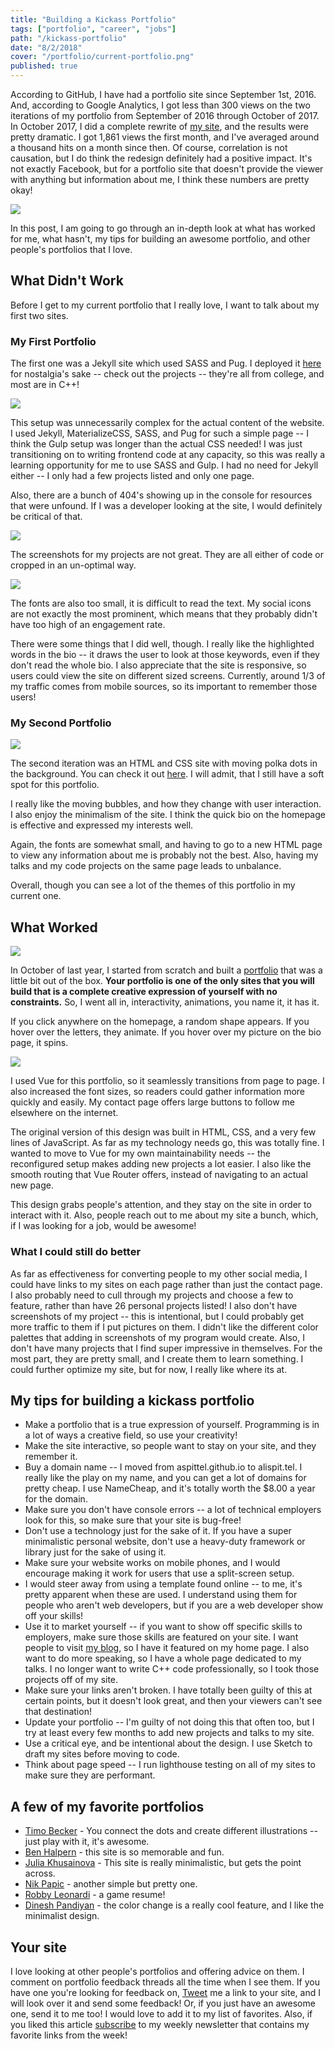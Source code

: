 ```yaml
---
title: "Building a Kickass Portfolio"
tags: ["portfolio", "career", "jobs"]
path: "/kickass-portfolio"
date: "8/2/2018"
cover: "/portfolio/current-portfolio.png"
published: true
---
```


According to GitHub, I have had a portfolio site since September 1st, 2016. And, according to Google Analytics, I got less than 300 views on the two iterations of my portfolio from September of 2016 through October of 2017. In October 2017, I did a complete rewrite of [my site](https://www.alispit.tel), and the results were pretty dramatic. I got 1,861 views the first month, and I've averaged around a thousand hits on a month since then. Of course, correlation is not causation, but I do think the redesign definitely had a positive impact. It's not exactly Facebook, but for a portfolio site that doesn't provide the viewer with anything but information about me, I think these numbers are pretty okay!

![](./portfolio/analytics.png)

In this post, I am going to go through an in-depth look at what has worked for me, what hasn't, my tips for building an awesome portfolio, and other people's portfolios that I love.

## What Didn't Work

Before I get to my current portfolio that I really love, I want to talk about my first two sites.

### My First Portfolio 

The first one was a Jekyll site which used SASS and Pug. I deployed it [here](http://average-cause.surge.sh/) for nostalgia's sake -- check out the projects -- they're all from college, and most are in C++! 

![](./portfolio/og-portfolio.png)

This setup was unnecessarily complex for the actual content of the website. I used Jekyll, MaterializeCSS, SASS, and Pug for such a simple page -- I think the Gulp setup was longer than the actual CSS needed! I was just transitioning on to writing frontend code at any capacity, so this was really a learning opportunity for me to use SASS and Gulp. I had no need for Jekyll either -- I only had a few projects listed and only one page.

Also, there are a bunch of 404's showing up in the console for resources that were unfound. If I was a developer looking at the site, I would definitely be critical of that. 

![](./portfolio/404s.png)

The screenshots for my projects are not great. They are all either of code or cropped in an un-optimal way.

![](./portfolio/project-list.png)

The fonts are also too small, it is difficult to read the text. My social icons are not exactly the most prominent, which means that they probably didn't have too high of an engagement rate. 

There were some things that I did well, though. I really like the highlighted words in the bio -- it draws the user to look at those keywords, even if they don't read the whole bio. I also appreciate that the site is responsive, so users could view the site on different sized screens. Currently, around 1/3 of my traffic comes from mobile sources, so its important to remember those users!

### My Second Portfolio

![](./portfolio/bubble-portfolio.png)

The second iteration was an HTML and CSS site with moving polka dots in the background. You can check it out [here](http://third-match.surge.sh/). I will admit, that I still have a soft spot for this portfolio.

I really like the moving bubbles, and how they change with user interaction. I also enjoy the minimalism of the site. I think the quick bio on the homepage is effective and expressed my interests well.

Again, the fonts are somewhat small, and having to go to a new HTML page to view any information about me is probably not the best. Also, having my talks and my code projects on the same page leads to unbalance.

Overall, though you can see a lot of the themes of this portfolio in my current one.

## What Worked

![](./portfolio/current-portfolio.png)

In October of last year, I started from scratch and built a [portfolio](https://www.alispit.tel) that was a little bit out of the box. **Your portfolio is one of the only sites that you will build that is a complete creative expression of yourself with no constraints.** So, I went all in, interactivity, animations, you name it, it has it. 

If you click anywhere on the homepage, a random shape appears. If you hover over the letters, they animate. If you hover over my picture on the bio page, it spins.

![](./portfolio/random-shapes.png)

I used Vue for this portfolio, so it seamlessly transitions from page to page. I also increased the font sizes, so readers could gather information more quickly and easily. My contact page offers large buttons to follow me elsewhere on the internet.

The original version of this design was built in HTML, CSS, and a very few lines of JavaScript. As far as my technology needs go, this was totally fine. I wanted to move to Vue for my own maintainability needs -- the reconfigured setup makes adding new projects a lot easier. I also like the smooth routing that Vue Router offers, instead of navigating to an actual new page.

This design grabs people's attention, and they stay on the site in order to interact with it. Also, people reach out to me about my site a bunch, which, if I was looking for a job, would be awesome!  

### What I could still do better

As far as effectiveness for converting people to my other social media, I could have links to my sites on each page rather than just the contact page. I also probably need to cull through my projects and choose a few to feature, rather than have 26 personal projects listed! I also don't have screenshots of my project -- this is intentional, but I could probably get more traffic to them if I put pictures on them. I didn't like the different color palettes that adding in screenshots of my program would create. Also, I don't have many projects that I find super impressive in themselves. For the most part, they are pretty small, and I create them to learn something. I could further optimize my site, but for now, I really like where its at. 

## My tips for building a kickass portfolio

* Make a portfolio that is a true expression of yourself. Programming is in a lot of ways a creative field, so use your creativity!
* Make the site interactive, so people want to stay on your site, and they remember it. 
* Buy a domain name -- I moved from aspittel.github.io to alispit.tel. I really like the play on my name, and you can get a lot of domains for pretty cheap. I use NameCheap, and it's totally worth the $8.00 a year for the domain.
* Make sure you don't have console errors -- a lot of technical employers look for this, so make sure that your site is bug-free!
* Don't use a technology just for the sake of it. If you have a super minimalistic personal website, don't use a heavy-duty framework or library just for the sake of using it.
* Make sure your website works on mobile phones, and I would encourage making it work for users that use a split-screen setup.
* I would steer away from using a template found online -- to me, it's pretty apparent when these are used. I understand using them for people who aren't web developers, but if you are a web developer show off your skills!
* Use it to market yourself -- if you want to show off specific skills to employers, make sure those skills are featured on your site. I want people to visit [my blog](https://zen-of-programming.com/), so I have it featured on my home page. I also want to do more speaking, so I have a whole page dedicated to my talks. I no longer want to write C++ code professionally, so I took those projects off of my site. 
* Make sure your links aren't broken. I have totally been guilty of this at certain points, but it doesn't look great, and then your viewers can't see that destination!
* Update your portfolio -- I'm guilty of not doing this that often too, but I try at least every few months to add new projects and talks to my site.
* Use a critical eye, and be intentional about the design. I use Sketch to draft my sites before moving to code.
* Think about page speed -- I run lighthouse testing on all of my sites to make sure they are performant.

## A few of my favorite portfolios

* [Timo Becker](https://timobecker.com/) - You connect the dots and create different illustrations -- just play with it, it's awesome.
* [Ben Halpern](http://benhalpern.com/) - this site is so memorable and fun.
* [Julia Khusainova](http://julia.im/) - This site is really minimalistic, but gets the point across.
* [Nik Papic](http://nik.org/) - another simple but pretty one.
* [Robby Leonardi](http://www.rleonardi.com/interactive-resume/) - a game resume!
* [Dinesh Pandiyan](https://flexdinesh.github.io/) - the color change is a really cool feature, and I like the minimalist design.

## Your site

I love looking at other people's portfolios and offering advice on them. I comment on portfolio feedback threads all the time when I see them. If you have one you're looking for feedback on, [Tweet](https://twitter.com/aspittel) me a link to your site, and I will look over it and send some feedback! Or, if you just have an awesome one, send it to me too! I would love to add it to my list of favorites. Also, if you liked this article [subscribe](https://tinyletter.com/ali_writes_code) to my weekly newsletter that contains my favorite links from the week!
